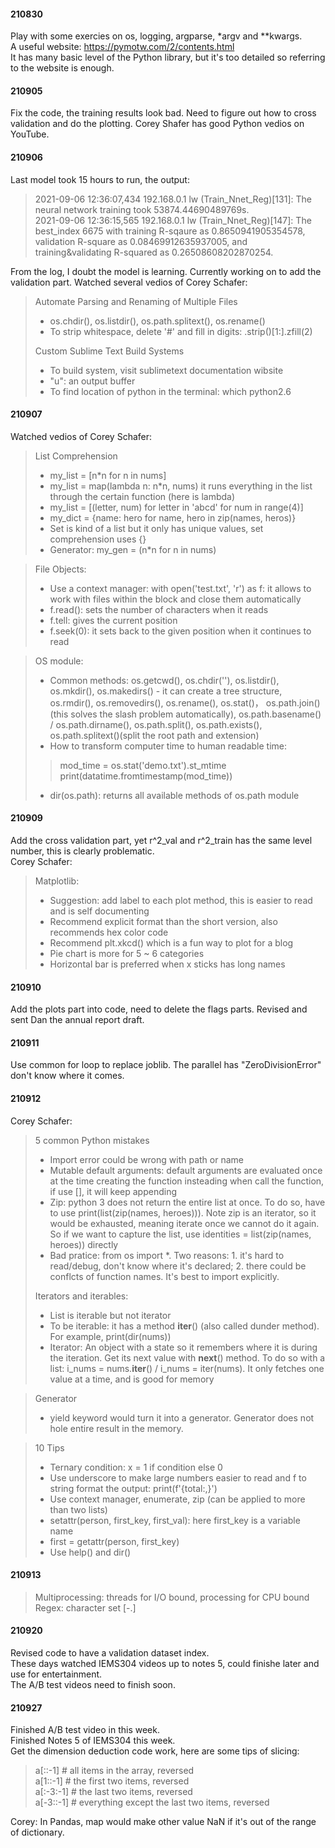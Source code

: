 #### 210830
Play with some exercies on os, logging, argparse, *argv and **kwargs.<br>
A useful website: https://pymotw.com/2/contents.html <br>
It has many basic level of the Python library, but it's too detailed so referring to the website is enough.

#### 210905
Fix the code, the training results look bad.
Need to figure out how to cross validation and do the plotting.
Corey Shafer has good Python vedios on YouTube.

#### 210906
Last model took 15 hours to run, the output: <br>
> 2021-09-06 12:36:07,434 192.168.0.1 lw      (Train_Nnet_Reg)[131]: The neural network training took 53874.44690489769s. <br>
> 2021-09-06 12:36:15,565 192.168.0.1 lw      (Train_Nnet_Reg)[147]: The best_index 6675 with training R-sqaure as 0.8650941905354578, validation R-square as 0.08469912635937005, and training&validating R-squared as 0.26508608202870254. <br>

From the log, I doubt the model is learning. Currently working on to add the validation part.
Watched several vedios of Corey Schafer:
> Automate Parsing and Renaming of Multiple Files
> * os.chdir(), os.listdir(), os.path.splitext(), os.rename()
> * To strip whitespace, delete '#' and fill in digits: .strip()[1:].zfill(2)
> 
> Custom Sublime Text Build Systems
> * To build system, visit sublimetext documentation wibsite
> * "u": an output buffer
> * To find location of python in the terminal: which python2.6

#### 210907
Watched vedios of Corey Schafer:
> List Comprehension
> * my_list = [n\*n for n in nums]
> * my_list = map(lambda n: n\*n, nums) it runs everything in the list through the certain function (here is lambda)
> * my_list = [(letter, num) for letter in 'abcd' for num in range(4)]  
> * my_dict = {name: hero for name, hero in zip(names, heros)}
> * Set is kind of a list but it only has unique values, set comprehension uses {}
> * Generator: my_gen = (n\*n for n in nums)

> File Objects:
> * Use a context manager: with open('test.txt', 'r') as f:  it allows to work with files within the block and close them automatically
> * f.read(): sets the number of characters when it reads
> * f.tell: gives the current position
> * f.seek(0): it sets back to the given position when it continues to read

> OS module:
> * Common methods: os.getcwd(), os.chdir(''), os.listdir(), os.mkdir(), os.makedirs() - it can create a tree structure, os.rmdir(), os.removedirs(), os.rename(), os.stat()， os.path.join()(this solves the slash problem automatically), os.path.basename() / os.path.dirname(), os.path.split(), os.path.exists(), os.path.splitext()(split the root path and extension)
> * How to transform computer time to human readable time: 
> > mod_time = os.stat('demo.txt').st_mtime <br>
> > print(datatime.fromtimestamp(mod_time))
> * dir(os.path): returns all available methods of os.path module

#### 210909
Add the cross validation part, yet r^2_val and r^2_train has the same level number, this is clearly problematic. <br>
Corey Schafer:
> Matplotlib:
> * Suggestion: add label to each plot method, this is easier to read and is self documenting
> * Recommend explicit format than the short version, also recommends hex color code
> * Recommend plt.xkcd() which is a fun way to plot for a blog
> * Pie chart is more for 5 ~ 6 categories
> * Horizontal bar is preferred when x sticks has long names

#### 210910
Add the plots part into code, need to delete the flags parts.
Revised and sent Dan the annual report draft.

#### 210911
Use common for loop to replace joblib. The parallel has "ZeroDivisionError" don't know where it comes.

#### 210912
Corey Schafer:
> 5 common Python mistakes
> * Import error could be wrong with path or name
> * Mutable default arguments: default arguments are evaluated once at the time creating the function insteading when call the function, if use [], it will keep appending
> * Zip: python 3 does not return the entire list at once. To do so, have to use print(list(zip(names, heroes))). Note zip is an iterator, so it would be exhausted, meaning iterate once we cannot do it again. So if we want to capture the list, use identities = list(zip(names, heroes)) directly
> * Bad pratice: from os import \*. Two reasons: 1. it's hard to read/debug, don't know where it's declared; 2. there could be conflcts of function names. It's best to import explicitly.
> 
> Iterators and iterables:
> * List is iterable but not iterator
> * To be iterable: it has a method __iter__() (also called dunder method). For example, print(dir(nums))
> * Iterator: An object with a state so it remembers where it is during the iteration. Get its next value with __next__() method. To do so with a list: i_nums = nums.__iter__() / i_nums = iter(nums). It only fetches one value at a time, and is good for memory

> Generator
> * yield keyword would turn it into a generator. Generator does not hole entire result in the memory.

> 10 Tips
> * Ternary condition: x = 1 if condition else 0
> * Use underscore to make large numbers easier to read and f to string format the output: print(f'{total:,}')
> * Use context manager, enumerate, zip (can be applied to more than two lists)
> * setattr(person, first_key, first_val): here first_key is a variable name
> * first = getattr(person, first_key)
> * Use help() and dir()

#### 210913
> Multiprocessing: threads for I/O bound, processing for CPU bound
> Regex: character set [-.]

#### 210920
Revised code to have a validation dataset index.<br>
These days watched IEMS304 videos up to notes 5, could finishe later and use for entertainment.<br>
The A/B test videos need to finish soon.<br>

#### 210927
Finished A/B test video in this week. <br>
Finished Notes 5 of IEMS304 this week. <br>
Get the dimension deduction code work, here are some tips of slicing:
> a[::-1]    # all items in the array, reversed <br>
> a[1::-1]   # the first two items, reversed <br>
> a[:-3:-1]  # the last two items, reversed <br>
> a[-3::-1]  # everything except the last two items, reversed
> 
Corey: In Pandas, map would make other value NaN if it's out of the range of dictionary. <br>
